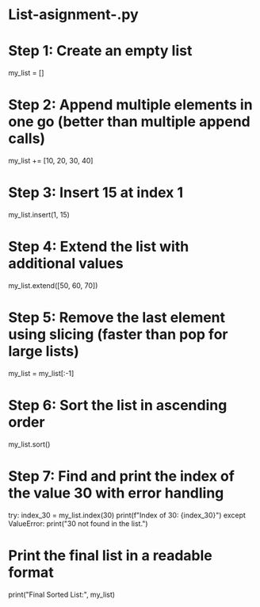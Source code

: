 # List-asignment-.py

# Step 1: Create an empty list
my_list = []

# Step 2: Append multiple elements in one go (better than multiple append calls)
my_list += [10, 20, 30, 40]

# Step 3: Insert 15 at index 1
my_list.insert(1, 15)

# Step 4: Extend the list with additional values
my_list.extend([50, 60, 70])

# Step 5: Remove the last element using slicing (faster than pop for large lists)
my_list = my_list[:-1]

# Step 6: Sort the list in ascending order
my_list.sort()

# Step 7: Find and print the index of the value 30 with error handling
try:
    index_30 = my_list.index(30)
    print(f"Index of 30: {index_30}")
except ValueError:
    print("30 not found in the list.")

# Print the final list in a readable format
print("Final Sorted List:", my_list)
